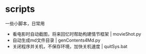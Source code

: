 # scripts
一些小脚本，日常用
* 看电影时自动截图，将来回忆时帮助构建情节框架 | movieShot.py
* 自动生成md文件目录 | genContents4Md.py
* 关闭程序并关机，不保存环境，加快关机速度 | quitSys.bat
